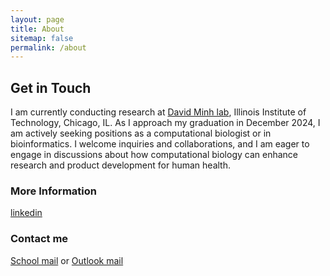 ```yaml
---
layout: page
title: About
sitemap: false
permalink: /about
---
```


## Get in Touch

I am currently conducting research at [David Minh lab](https://ccbatiit.github.io/), Illinois Institute of Technology, Chicago, IL. As I approach my graduation in December 2024, I am actively seeking positions as a computational biologist or in bioinformatics. I welcome inquiries and collaborations, and I am eager to engage in discussions about how computational biology can enhance research and product development for human health.

### More Information

[linkedin](https://www.linkedin.com/in/thuy-van-la-ngoc/)

### Contact me

[School mail](mailto:vla@hawk.iit.edu) or [Outlook mail](mailto:langocthuyvan@outlook.com)

